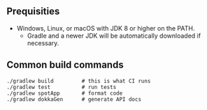 ## Prequisities
* Windows, Linux, or macOS with JDK 8 or higher on the PATH.
  * Gradle and a newer JDK will be automatically downloaded if necessary.

## Common build commands
```
./gradlew build         # this is what CI runs
./gradlew test          # run tests
./gradlew spotApp       # format code
./gradlew dokkaGen      # generate API docs
```